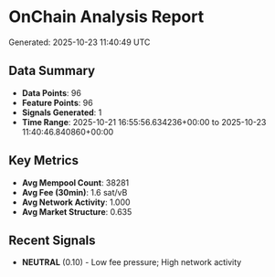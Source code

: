 # OnChain Analysis Report
Generated: 2025-10-23 11:40:49 UTC

## Data Summary
- **Data Points**: 96
- **Feature Points**: 96
- **Signals Generated**: 1
- **Time Range**: 2025-10-21 16:55:56.634236+00:00 to 2025-10-23 11:40:46.840860+00:00

## Key Metrics
- **Avg Mempool Count**: 38281
- **Avg Fee (30min)**: 1.6 sat/vB
- **Avg Network Activity**: 1.000
- **Avg Market Structure**: 0.635

## Recent Signals
- **NEUTRAL** (0.10) - Low fee pressure; High network activity
